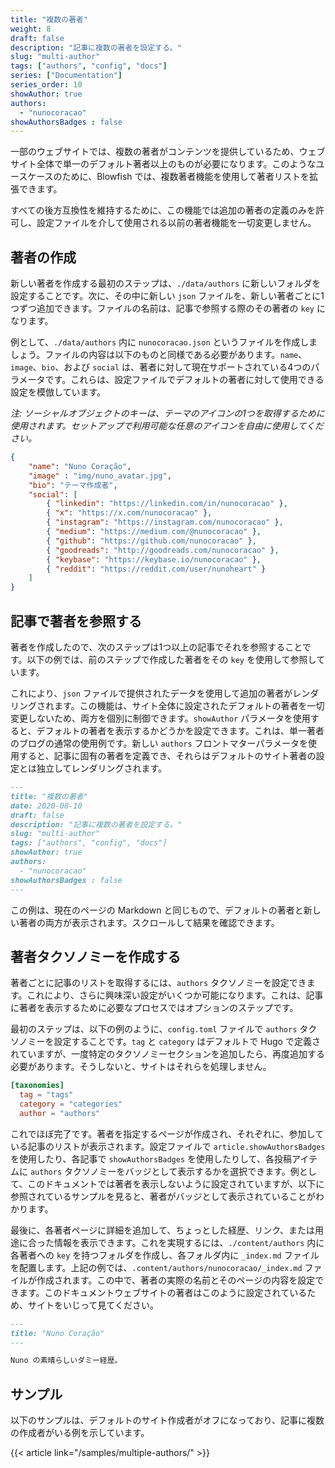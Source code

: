 ```yaml
---
title: "複数の著者"
weight: 8
draft: false
description: "記事に複数の著者を設定する。"
slug: "multi-author"
tags: ["authors", "config", "docs"]
series: ["Documentation"]
series_order: 10
showAuthor: true
authors:
  - "nunocoracao"
showAuthorsBadges : false 
---
```



一部のウェブサイトでは、複数の著者がコンテンツを提供しているため、ウェブサイト全体で単一のデフォルト著者以上のものが必要になります。このようなユースケースのために、Blowfish では、複数著者機能を使用して著者リストを拡張できます。

すべての後方互換性を維持するために、この機能では追加の著者の定義のみを許可し、設定ファイルを介して使用される以前の著者機能を一切変更しません。

## 著者の作成

新しい著者を作成する最初のステップは、`./data/authors` に新しいフォルダを設定することです。次に、その中に新しい `json` ファイルを、新しい著者ごとに1つずつ追加できます。ファイルの名前は、記事で参照する際のその著者の `key` になります。

例として、`./data/authors` 内に `nunocoracao.json` というファイルを作成しましょう。ファイルの内容は以下のものと同様である必要があります。`name`、`image`、`bio`、および `social` は、著者に対して現在サポートされている4つのパラメータです。これらは、設定ファイルでデフォルトの著者に対して使用できる設定を模倣しています。

_注: ソーシャルオブジェクトのキーは、テーマのアイコンの1つを取得するために使用されます。セットアップで利用可能な任意のアイコンを自由に使用してください。_

```json
{
    "name": "Nuno Coração",
    "image" : "img/nuno_avatar.jpg",
    "bio": "テーマ作成者",
    "social": [
        { "linkedin": "https://linkedin.com/in/nunocoracao" },
        { "x": "https://x.com/nunocoracao" },
        { "instagram": "https://instagram.com/nunocoracao" },
        { "medium": "https://medium.com/@nunocoracao" },
        { "github": "https://github.com/nunocoracao" },
        { "goodreads": "http://goodreads.com/nunocoracao" },
        { "keybase": "https://keybase.io/nunocoracao" },
        { "reddit": "https://reddit.com/user/nunoheart" }
    ]
}
```

## 記事で著者を参照する

著者を作成したので、次のステップは1つ以上の記事でそれを参照することです。以下の例では、前のステップで作成した著者をその `key` を使用して参照しています。

これにより、`json` ファイルで提供されたデータを使用して追加の著者がレンダリングされます。この機能は、サイト全体に設定されたデフォルトの著者を一切変更しないため、両方を個別に制御できます。`showAuthor` パラメータを使用すると、デフォルトの著者を表示するかどうかを設定できます。これは、単一著者のブログの通常の使用例です。新しい `authors` フロントマターパラメータを使用すると、記事に固有の著者を定義でき、それらはデフォルトのサイト著者の設定とは独立してレンダリングされます。

```md
---
title: "複数の著者"
date: 2020-08-10
draft: false
description: "記事に複数の著者を設定する。"
slug: "multi-author"
tags: ["authors", "config", "docs"]
showAuthor: true
authors:
  - "nunocoracao"
showAuthorsBadges : false 
---
```

この例は、現在のページの Markdown と同じもので、デフォルトの著者と新しい著者の両方が表示されます。スクロールして結果を確認できます。

## 著者タクソノミーを作成する

著者ごとに記事のリストを取得するには、`authors` タクソノミーを設定できます。これにより、さらに興味深い設定がいくつか可能になります。これは、記事に著者を表示するために必要なプロセスではオプションのステップです。

最初のステップは、以下の例のように、`config.toml` ファイルで `authors` タクソノミーを設定することです。`tag` と `category` はデフォルトで Hugo で定義されていますが、一度特定のタクソノミーセクションを追加したら、再度追加する必要があります。そうしないと、サイトはそれらを処理しません。

```toml
[taxonomies]
  tag = "tags"
  category = "categories"
  author = "authors"
```

これでほぼ完了です。著者を指定するページが作成され、それぞれに、参加している記事のリストが表示されます。設定ファイルで `article.showAuthorsBadges` を使用したり、各記事で `showAuthorsBadges` を使用したりして、各投稿アイテムに `authors` タクソノミーをバッジとして表示するかを選択できます。例として、このドキュメントでは著者を表示しないように設定されていますが、以下に参照されているサンプルを見ると、著者がバッジとして表示されていることがわかります。

最後に、各著者ページに詳細を追加して、ちょっとした経歴、リンク、または用途に合った情報を表示できます。これを実現するには、`./content/authors` 内に各著者への `key` を持つフォルダを作成し、各フォルダ内に `_index.md` ファイルを配置します。上記の例では、`.content/authors/nunocoracao/_index.md` ファイルが作成されます。この中で、著者の実際の名前とそのページの内容を設定できます。このドキュメントウェブサイトの著者はこのように設定されているため、サイトをいじって見てください。

```md
---
title: "Nuno Coração"
---

Nuno の素晴らしいダミー経歴。

```

## サンプル

以下のサンプルは、デフォルトのサイト作成者がオフになっており、記事に複数の作成者がいる例を示しています。

{{< article link="/samples/multiple-authors/" >}}
